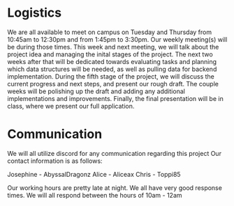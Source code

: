# Logistics
We are all available to meet on campus on Tuesday and Thursday from 10:45am to 12:30pm and from 1:45pm to 3:30pm. Our weekly meeting(s) will be during those times. This week and next meeting, we will talk about the project idea and managing the inital stages of the project. The next two weeks after that will be dedicated towards evaluating tasks and planning which data structures will be needed, as well as pulling data for backend implementation. During the fifth stage of the project, we will discuss the current progress and next steps, and present our rough draft. The couple weeks will be polishing up the draft and adding any additional implementations and improvements. Finally, the final presentation will be in class, where we present our full application. 

# Communication
We will all utilize discord for any communication regarding this project
Our contact information is as follows:

Josephine - AbyssalDragonz
Alice - Aliceax
Chris - Toppi85

Our working hours are pretty late at night.
We all have very good response times. We will all respond between the hours of 10am - 12am